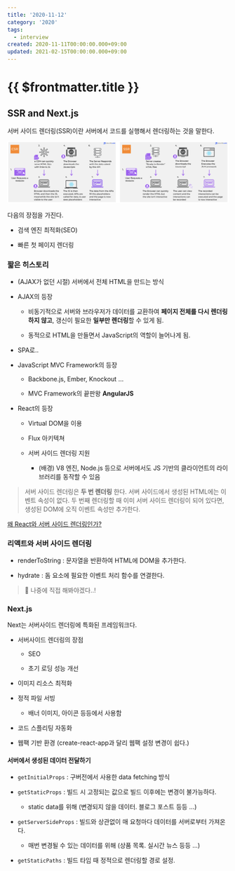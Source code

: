 ```yaml
---
title: '2020-11-12'
category: '2020'
tags:
  - interview
created: 2020-11-11T00:00:00.000+09:00
updated: 2021-02-15T00:00:00.000+09:00
---
```


# {{ $frontmatter.title }}

## SSR and Next.js

서버 사이드 렌더링(SSR)이란 서버에서 코드를 실행해서 렌더링하는 것을 말한다.

![2020-11-11-image-0](./images/2020-11-11-image-0.png)

다음의 장점을 가진다.

- 검색 엔진 최적화(SEO)

- 빠른 첫 페이지 렌더링

### 짧은 히스토리

- (AJAX가 없던 시절) 서버에서 전체 HTML을 만드는 방식

- AJAX의 등장

  - 비동기적으로 서버와 브라우저가 데이터를 교환하여 **페이지 전체를 다시 렌더링하지 않고**, 갱신이 필요한 **일부만 렌더링**할 수 있게 됨.

  - 동적으로 HTML을 만들면서 JavaScript의 역할이 늘어나게 됨.

- SPA로..

- JavaScript MVC Framework의 등장

  - Backbone.js, Ember, Knockout ...

  - MVC Framework의 끝판왕 **AngularJS**

- React의 등장

  - Virtual DOM을 이용

  - Flux 아키텍쳐

  - 서버 사이드 렌더링 지원

    - (배경) V8 엔진, Node.js 등으로 서버에서도 JS 기반의 클라이언트의 라이브러리를 동작할 수 있음

> 서버 사이드 렌더링은 **두 번 렌더링** 한다. 서버 사이드에서 생성된 HTML에는 이벤트 속성이 없다. 두 번째 렌더링할 때 이미 서버 사이드 렌더링이 되어 있다면, 생성된 DOM에 오직 이벤트 속성만 추가한다.

[왜 React와 서버 사이드 렌더링인가?](https://subicura.com/2016/06/20/server-side-rendering-with-react.html)

### 리액트와 서버 사이드 렌더링

- renderToString : 문자열을 반환하여 HTML에 DOM을 추가한다.

- hydrate : 돔 요소에 필요한 이벤트 처리 함수를 연결한다.

> 📌 나중에 직접 해봐야겠다..!

### Next.js

Next는 서버사이드 렌더링에 특화된 프레임워크다.

- 서버사이드 렌더링의 장점

  - SEO

  - 초기 로딩 성능 개선

- 이미지 리소스 최적화

- 정적 파일 서빙

  - 배너 이미지, 아이콘 등등에서 사용함

- 코드 스플리팅 자동화

- 웹팩 기반 환경 (create-react-app과 달리 웹팩 설정 변경이 쉽다.)

#### 서버에서 생성된 데이터 전달하기

- `getInitialProps` : 구버전에서 사용한 data fetching 방식

- `getStaticProps` : 빌드 시 고정되는 값으로 빌드 이후에는 변경이 불가능하다.

  - static data를 위해 (변경되지 않을 데이터. 블로그 포스트 등등 ...)

- `getServerSideProps` : 빌드와 상관없이 매 요청마다 데이터를 서버로부터 가져온다.

  - 매번 변경될 수 있는 데이터를 위해 (상품 목록. 실시간 뉴스 등등 ...)

- `getStaticPaths` : 빌드 타임 때 정적으로 렌더링할 경로 설정.
